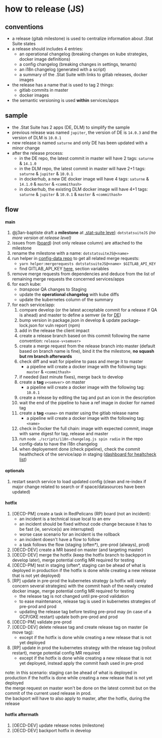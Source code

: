 # how to release (JS)

## conventions
- a release (gitab milestone) is used to centralize information about .Stat Suite states
- a release should includes 4 entries:
  - an operational changelog (breaking changes on kube strategies, docker image definitions)
  - a config changelog (breaking changes in settings, tenants)
  - an i18n changelog (generated with a script)
  - a summary of the .Stat Suite with links to gitlab releases, docker images
- the release has a name that is used to tag 2 things:
  - gitlab commits in master
  - docker images
- the semantic versioning is used **within** services/apps

## sample
- the .Stat Suite has 2 apps (DE, DLM) to simplify the sample
- previous release was named `jupiter`, the version of DE is `14.0.3` and the version of DLM is `10.0.1`
- new release is named `saturne` and only DE has been updated with a minor change
- after the release process:
  - in the DE repo, the latest commit in master will have 2 tags: `saturne` & `14.1.0`
  - in the DLM repo, the latest commit in master will have 2+1 tags: `saturne` & `jupiter` & `10.0.1`
  - in dockerhub, a new DE docker image will have 4 tags:  `saturne` & `14.1.0` & `master` & `<commithash>`
  - in dockerhub, the existing DLM docker image will have 4+1 tags:  `saturne` & `jupiter` & `10.0.1` & `master` & `<commithash>`

## flow

#### main
1. @j3an-baptiste draft a **milestone** at [.stat-suite level](https://gitlab.com/groups/sis-cc/.stat-suite/-/milestones): `dotstatsuiteJS` _(no more version at release level)_
1. issues from ([board](https://gitlab.com/groups/sis-cc/-/boards/1200479?label_name[]=JavaScript)) (not only release column) are attached to the milestone
1. rename the milestone with a name: `dotstatsuiteJS@<name>`
1. run helper in [config-data repo](https://gitlab.com/sis-cc/.stat-suite/dotstatsuite-config-data) to get all related merge requests:
    - `yarn helper:mergerequests dotstatsuiteJS@<name> $GITLAB_API_KEY`
    - find GITLAB_API_KEY [here](https://gitlab.com/sis-cc/.stat-suite/dotstatsuite-config-data/-/settings/ci_cd), section variables
1. remove merge requests from dependencies and deduce from the list of remaining merge requests the concerned services/apps
1. for each kube:
    - _transpose_ QA changes to Staging
    - update the **operational changelog** with kube diffs
    - update the kubernetes column of the summary
1. for each service/app:
    1. compare develop (or the latest acceptable commit for a release if QA is ahead) and master to define a semver (ie for [DE](https://gitlab.com/sis-cc/.stat-suite/dotstatsuite-data-explorer/-/compare/master...develop?from_project_id=10532325))
    1. bump version in package.json in develop & update package-lock.json for vuln report (npm)
    1. add in the release the client impact
    1. create a release branch based on this commit following the name convention: `release-v<semver>`
    1. create a merge request from the release branch into master (default based on branch name is fine), bind it the the milestone, **no squash but rm branch afterwards**
    1. check diff and wait for pipeline to pass and merge it to master
        - a pipeline will create a docker image with the following tags: `master` & `<commithash>`
    1. if needed (last minute fixes), merge back to develop
    1. create a **tag** `v<semver>` on master
        - a pipeline will create a docker image with the following tag: `10.0.1`
    1. create a release by editing the tag and put an icon in the description
    1. wait the end of the pipeline to have a ref image in docker for named tag
    1. create a **tag** `<name>` on master using the gitlab release name
        - a pipeline will create a docker image with the following tag: `<name>`
    1. check in Docker the full chain: image with expected commit, image with same digest for tag, release and master
    1. run `node ./scripts/i18n-changelog.js spin radio` in the repo config-data to have the i18n changelog
    1. when deployement done (check pipeline), check the commit healthcheck of the service/app in staging ([dashboard for healtcheck list](https://gitlab.com/sis-cc/dotstatsuite-documentation/-/blob/master/devops-dashboard.md))

#### optionals
1. restart search service to load updated config (clean and re-index if major change related to search or if space/datasources have been updated)

#### hotfix
1. [OECD-PM] create a task in RedPelicans (RP) board (not an incident):
    - an incident is a technical issue local to an env
    - an incident should be fixed without code change because it has to be fast (ie, service(s) are interrupted)
    - worse case scenario for an incident is the rollback
    - an incident doesn't have a flow to follow
    - a task follows the flow (staging (often*), pre-prod (always), prod)
1. [OECD-DEV] create a MR based on master (and targeting master)
1. [OECD-DEV] merge the hotfix (keep the hotfix branch to backpport in develop later), merge potential config MR required for testing
1. [OECD-PM] test in staging (often*, staging can be ahead of what is deployed in production if the hotfix is done while creating a new release that is not yet deployed)
1. [RP] update in pre-prod the kubernetes strategy (a hotfix will rarely concern several strategies) with the commit hash of the newly created docker image, merge potential config MR required for testing
    - the release tag is not changed until pre-prod validation
    - to ease maintenance, release tag is used in kubernetes strategies of pre-prod and prod
    - updating the release tag before testing pre-prod may (in case of a GCP/GKE restart) update both pre-prod and prod
1. [OECD-PM] validate pre-prod
1. [OECD-DEV] delete release tag and create release tag on master (ie move tag):
    - except if the hotfix is done while creating a new release that is not yet deployed
1. [RP] update in prod the kubernetes strategy with the release tag (rollout restart), merge potential config MR required
    - except if the hotfix is done while creating a new release that is not yet deployed, instead apply the commit hash used in pre-prod

note:
in this scenario: staging can be ahead of what is deployed in production if the hotfix is done while creating a new release that is not yet deployed  
the merge request on master won't be done on the latest commit but on the commit of the current used release in prod.  
the backport will have to also apply to master, after the hotfix, during the release

#### hotfix aftermath
1. [OECD-DEV] update release notes (milestone)
1. [OECD-DEV] backport hotfix in develop
